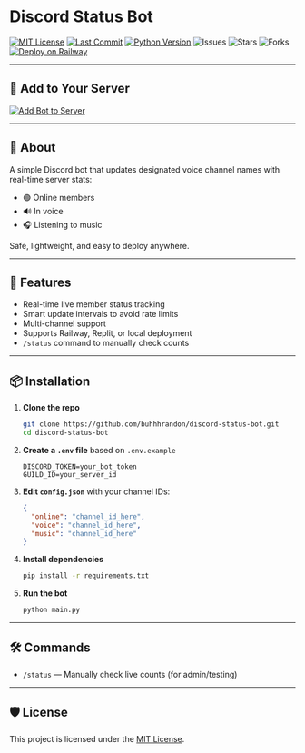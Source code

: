 # Discord Status Bot

[![MIT License](https://img.shields.io/badge/license-MIT-blue)](LICENSE)
[![Last Commit](https://img.shields.io/github/last-commit/buhhhrandon/discord-status-bot)](https://github.com/buhhhrandon/discord-status-bot)
[![Python Version](https://img.shields.io/badge/python-3.12-%23000000)](https://www.python.org/)
![Issues](https://img.shields.io/github/issues/buhhhrandon/discord-status-bot)
![Stars](https://img.shields.io/github/stars/buhhhrandon/discord-status-bot)
![Forks](https://img.shields.io/github/forks/buhhhrandon/discord-status-bot)
[![Deploy on Railway](https://img.shields.io/badge/Deploy-Railway-black?logo=railway&style=flat)](https://railway.app)

---

## 🤖 Add to Your Server

[![Add Bot to Server](https://img.shields.io/badge/Invite%20Bot-5865F2?style=for-the-badge&logo=discord&logoColor=white)](https://discord.com/oauth2/authorize?client_id=1390854957195985029&permissions=563224831675456&integration_type=0&scope=bot+applications.commands)

---

## 📝 About

A simple Discord bot that updates designated voice channel names with real-time server stats:
- 🟢 Online members
- 🔊 In voice
- 🎧 Listening to music

Safe, lightweight, and easy to deploy anywhere.

---

## 🚀 Features

- Real-time live member status tracking  
- Smart update intervals to avoid rate limits  
- Multi-channel support  
- Supports Railway, Replit, or local deployment  
- `/status` command to manually check counts  

---

## 📦 Installation

1. **Clone the repo**
   ```bash
   git clone https://github.com/buhhhrandon/discord-status-bot.git
   cd discord-status-bot
   ```

2. **Create a `.env` file** based on `.env.example`
   ```
   DISCORD_TOKEN=your_bot_token
   GUILD_ID=your_server_id
   ```

3. **Edit `config.json`** with your channel IDs:
   ```json
   {
     "online": "channel_id_here",
     "voice": "channel_id_here",
     "music": "channel_id_here"
   }
   ```

4. **Install dependencies**
   ```bash
   pip install -r requirements.txt
   ```

5. **Run the bot**
   ```bash
   python main.py
   ```

---

## 🛠️ Commands

- `/status` — Manually check live counts (for admin/testing)

---

## 🛡 License

This project is licensed under the [MIT License](LICENSE).